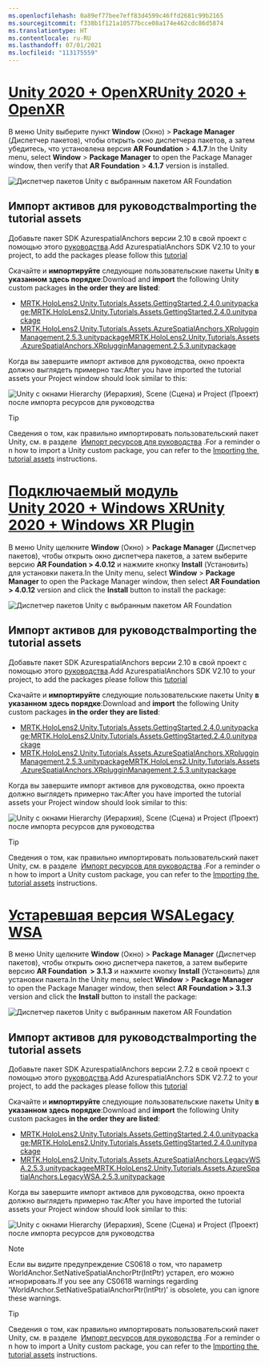 ```yaml
---
ms.openlocfilehash: 0a89ef77bee7eff83d4599c46ffd2681c99b2165
ms.sourcegitcommit: f338b1f121a10577bcce08a174e462cdc86d5874
ms.translationtype: HT
ms.contentlocale: ru-RU
ms.lasthandoff: 07/01/2021
ms.locfileid: "113175559"
---
```

# <a name="unity-2020--openxr"></a>[<span data-ttu-id="d559a-101">Unity 2020 + OpenXR</span><span class="sxs-lookup"><span data-stu-id="d559a-101">Unity 2020 + OpenXR</span></span>](#tab/openxr)

<span data-ttu-id="d559a-102">В меню Unity выберите пункт **Window** (Окно) > **Package Manager** (Диспетчер пакетов), чтобы открыть окно диспетчера пакетов, а затем убедитесь, что установлена версия **AR Foundation** > **4.1.7**.</span><span class="sxs-lookup"><span data-stu-id="d559a-102">In the Unity menu, select **Window** > **Package Manager** to open the Package Manager window, then verify that **AR Foundation** > **4.1.7** version is installed.</span></span>

![Диспетчер пакетов Unity с выбранным пакетом AR Foundation](../images/mr-learning-asa/asa-02-section3-step1-1-OpenXR.png)

## <a name="importing-the-tutorial-assets"></a><span data-ttu-id="d559a-104">Импорт активов для руководства</span><span class="sxs-lookup"><span data-stu-id="d559a-104">Importing the tutorial assets</span></span>

<span data-ttu-id="d559a-105">Добавьте пакет SDK AzurespatialAnchors версии 2.10 в свой проект с помощью этого [руководства](/azure/spatial-anchors/how-tos/setup-unity-project?tabs=UPMPackage).</span><span class="sxs-lookup"><span data-stu-id="d559a-105">Add AzurespatialAnchors SDK V2.10 to your project, to add the packages please follow this [tutorial](/azure/spatial-anchors/how-tos/setup-unity-project?tabs=UPMPackage)</span></span>

<span data-ttu-id="d559a-106">Скачайте и **импортируйте** следующие пользовательские пакеты Unity **в указанном здесь порядке**:</span><span class="sxs-lookup"><span data-stu-id="d559a-106">Download and **import** the following Unity custom packages **in the order they are listed**:</span></span>

* <span data-ttu-id="d559a-107">[MRTK.HoloLens2.Unity.Tutorials.Assets.GettingStarted.2.4.0.unitypackage](https://github.com/microsoft/MixedRealityLearning/releases/download/getting-started-v2.4.0/MRTK.HoloLens2.Unity.Tutorials.Assets.GettingStarted.2.4.0.unitypackage);</span><span class="sxs-lookup"><span data-stu-id="d559a-107">[MRTK.HoloLens2.Unity.Tutorials.Assets.GettingStarted.2.4.0.unitypackage](https://github.com/microsoft/MixedRealityLearning/releases/download/getting-started-v2.4.0/MRTK.HoloLens2.Unity.Tutorials.Assets.GettingStarted.2.4.0.unitypackage)</span></span>
* [<span data-ttu-id="d559a-108">MRTK.HoloLens2.Unity.Tutorials.Assets.AzureSpatialAnchors.XRplugginManagement.2.5.3.unitypackage</span><span class="sxs-lookup"><span data-stu-id="d559a-108">MRTK.HoloLens2.Unity.Tutorials.Assets.AzureSpatialAnchors.XRplugginManagement.2.5.3.unitypackage</span></span>](https://github.com/microsoft/MixedRealityLearning/releases/download/azure-spatial-anchors-v2.5.3.1/MRTK.HoloLens2.Unity.Tutorials.Assets.AzureSpatialAnchors.XRplugginManagement.2.5.3.unitypackage)

<span data-ttu-id="d559a-109">Когда вы завершите импорт активов для руководства, окно проекта должно выглядеть примерно так:</span><span class="sxs-lookup"><span data-stu-id="d559a-109">After you have imported the tutorial assets your Project window should look similar to this:</span></span>

![Unity с окнами Hierarchy (Иерархия), Scene (Сцена) и Project (Проект) после импорта ресурсов для руководства](../images/mr-learning-asa/asa-02-section3-step1-2-OpenXR.png)

> [!TIP]
> <span data-ttu-id="d559a-111">Сведения о том, как правильно импортировать пользовательский пакет Unity, см. в разделе  [Импорт ресурсов для руководства](../mr-learning-base-04.md#importing-the-tutorial-assets) .</span><span class="sxs-lookup"><span data-stu-id="d559a-111">For a reminder on how to import a Unity custom package, you can refer to the [Importing the tutorial assets](../mr-learning-base-04.md#importing-the-tutorial-assets) instructions.</span></span>

# <a name="unity-2020--windows-xr-plugin"></a>[<span data-ttu-id="d559a-112">Подключаемый модуль Unity 2020 + Windows XR</span><span class="sxs-lookup"><span data-stu-id="d559a-112">Unity 2020 + Windows XR Plugin</span></span>](#tab/winxr)

<span data-ttu-id="d559a-113">В меню Unity щелкните **Window** (Окно) > **Package Manager** (Диспетчер пакетов), чтобы открыть окно диспетчера пакетов, а затем выберите версию **AR Foundation > 4.0.12** и нажмите кнопку **Install** (Установить) для установки пакета.</span><span class="sxs-lookup"><span data-stu-id="d559a-113">In the Unity menu, select **Window** > **Package Manager** to open the Package Manager window, then select **AR Foundation > 4.0.12** version and click the **Install** button to install the package:</span></span>

![Диспетчер пакетов Unity с выбранным пакетом AR Foundation](../images/mr-learning-asa/asa-02-section3-step1-1-XRSDK.png)

## <a name="importing-the-tutorial-assets"></a><span data-ttu-id="d559a-115">Импорт активов для руководства</span><span class="sxs-lookup"><span data-stu-id="d559a-115">Importing the tutorial assets</span></span>

<span data-ttu-id="d559a-116">Добавьте пакет SDK AzurespatialAnchors версии 2.10 в свой проект с помощью этого [руководства](/azure/spatial-anchors/how-tos/setup-unity-project?tabs=UPMPackage).</span><span class="sxs-lookup"><span data-stu-id="d559a-116">Add AzurespatialAnchors SDK V2.10 to your project, to add the packages please follow this [tutorial](/azure/spatial-anchors/how-tos/setup-unity-project?tabs=UPMPackage)</span></span>

<span data-ttu-id="d559a-117">Скачайте и **импортируйте** следующие пользовательские пакеты Unity **в указанном здесь порядке**:</span><span class="sxs-lookup"><span data-stu-id="d559a-117">Download and **import** the following Unity custom packages **in the order they are listed**:</span></span>

* <span data-ttu-id="d559a-118">[MRTK.HoloLens2.Unity.Tutorials.Assets.GettingStarted.2.4.0.unitypackage](https://github.com/microsoft/MixedRealityLearning/releases/download/getting-started-v2.4.0/MRTK.HoloLens2.Unity.Tutorials.Assets.GettingStarted.2.4.0.unitypackage);</span><span class="sxs-lookup"><span data-stu-id="d559a-118">[MRTK.HoloLens2.Unity.Tutorials.Assets.GettingStarted.2.4.0.unitypackage](https://github.com/microsoft/MixedRealityLearning/releases/download/getting-started-v2.4.0/MRTK.HoloLens2.Unity.Tutorials.Assets.GettingStarted.2.4.0.unitypackage)</span></span>
* [<span data-ttu-id="d559a-119">MRTK.HoloLens2.Unity.Tutorials.Assets.AzureSpatialAnchors.XRplugginManagement.2.5.3.unitypackage</span><span class="sxs-lookup"><span data-stu-id="d559a-119">MRTK.HoloLens2.Unity.Tutorials.Assets.AzureSpatialAnchors.XRplugginManagement.2.5.3.unitypackage</span></span>](https://github.com/microsoft/MixedRealityLearning/releases/download/azure-spatial-anchors-v2.5.3.1/MRTK.HoloLens2.Unity.Tutorials.Assets.AzureSpatialAnchors.XRplugginManagement.2.5.3.unitypackage)

<span data-ttu-id="d559a-120">Когда вы завершите импорт активов для руководства, окно проекта должно выглядеть примерно так:</span><span class="sxs-lookup"><span data-stu-id="d559a-120">After you have imported the tutorial assets your Project window should look similar to this:</span></span>

![Unity с окнами Hierarchy (Иерархия), Scene (Сцена) и Project (Проект) после импорта ресурсов для руководства](../images/mr-learning-asa/asa-02-section3-step1-2-XRSDK.PNG)

> [!TIP]
> <span data-ttu-id="d559a-122">Сведения о том, как правильно импортировать пользовательский пакет Unity, см. в разделе  [Импорт ресурсов для руководства](../mr-learning-base-04.md#importing-the-tutorial-assets) .</span><span class="sxs-lookup"><span data-stu-id="d559a-122">For a reminder on how to import a Unity custom package, you can refer to the [Importing the tutorial assets](../mr-learning-base-04.md#importing-the-tutorial-assets) instructions.</span></span>

# <a name="legacy-wsa"></a>[<span data-ttu-id="d559a-123">Устаревшая версия WSA</span><span class="sxs-lookup"><span data-stu-id="d559a-123">Legacy WSA</span></span>](#tab/wsa)

<span data-ttu-id="d559a-124">В меню Unity щелкните **Window** (Окно) > **Package Manager** (Диспетчер пакетов), чтобы открыть окно диспетчера пакетов, а затем выберите версию **AR Foundation  > 3.1.3** и нажмите кнопку **Install** (Установить) для установки пакета.</span><span class="sxs-lookup"><span data-stu-id="d559a-124">In the Unity menu, select **Window** > **Package Manager** to open the Package Manager window, then select **AR Foundation > 3.1.3** version and click the **Install** button to install the package:</span></span>

![Диспетчер пакетов Unity с выбранным пакетом AR Foundation](../images/mr-learning-asa/asa-02-section3-step1-1-Legacy.png)

## <a name="importing-the-tutorial-assets"></a><span data-ttu-id="d559a-126">Импорт активов для руководства</span><span class="sxs-lookup"><span data-stu-id="d559a-126">Importing the tutorial assets</span></span>

<span data-ttu-id="d559a-127">Добавьте пакет SDK AzurespatialAnchors версии 2.7.2 в свой проект с помощью этого [руководства](/azure/spatial-anchors/how-tos/setup-unity-project?tabs=UPMPackage).</span><span class="sxs-lookup"><span data-stu-id="d559a-127">Add AzurespatialAnchors SDK V2.7.2 to your project, to add the packages please follow this [tutorial](/azure/spatial-anchors/how-tos/setup-unity-project?tabs=UPMPackage)</span></span>

<span data-ttu-id="d559a-128">Скачайте и **импортируйте** следующие пользовательские пакеты Unity **в указанном здесь порядке**:</span><span class="sxs-lookup"><span data-stu-id="d559a-128">Download and **import** the following Unity custom packages **in the order they are listed**:</span></span>

* <span data-ttu-id="d559a-129">[MRTK.HoloLens2.Unity.Tutorials.Assets.GettingStarted.2.4.0.unitypackage](https://github.com/microsoft/MixedRealityLearning/releases/download/getting-started-v2.4.0/MRTK.HoloLens2.Unity.Tutorials.Assets.GettingStarted.2.4.0.unitypackage);</span><span class="sxs-lookup"><span data-stu-id="d559a-129">[MRTK.HoloLens2.Unity.Tutorials.Assets.GettingStarted.2.4.0.unitypackage](https://github.com/microsoft/MixedRealityLearning/releases/download/getting-started-v2.4.0/MRTK.HoloLens2.Unity.Tutorials.Assets.GettingStarted.2.4.0.unitypackage)</span></span>
* [<span data-ttu-id="d559a-130">MRTK.HoloLens2.Unity.Tutorials.Assets.AzureSpatialAnchors.LegacyWSA.2.5.3.unitypackagee</span><span class="sxs-lookup"><span data-stu-id="d559a-130">MRTK.HoloLens2.Unity.Tutorials.Assets.AzureSpatialAnchors.LegacyWSA.2.5.3.unitypackage</span></span>](https://github.com/microsoft/MixedRealityLearning/releases/download/azure-spatial-anchors-v2.5.3.1/MRTK.HoloLens2.Unity.Tutorials.Assets.AzureSpatialAnchors.LegacyWSA.2.5.3.unitypackage)

<span data-ttu-id="d559a-131">Когда вы завершите импорт активов для руководства, окно проекта должно выглядеть примерно так:</span><span class="sxs-lookup"><span data-stu-id="d559a-131">After you have imported the tutorial assets your Project window should look similar to this:</span></span>

![Unity с окнами Hierarchy (Иерархия), Scene (Сцена) и Project (Проект) после импорта ресурсов для руководства](../images/mr-learning-asa/asa-02-section3-step1-2-Legacy.png)

> [!NOTE]
> <span data-ttu-id="d559a-133">Если вы видите предупреждение CS0618 о том, что параметр WorldAnchor.SetNativeSpatialAnchorPtr(IntPtr) устарел, его можно игнорировать.</span><span class="sxs-lookup"><span data-stu-id="d559a-133">If you see any CS0618 warnings regarding 'WorldAnchor.SetNativeSpatialAnchorPtr(IntPtr)' is obsolete, you can ignore these warnings.</span></span>

> [!TIP]
> <span data-ttu-id="d559a-134">Сведения о том, как правильно импортировать пользовательский пакет Unity, см. в разделе  [Импорт ресурсов для руководства](../mr-learning-base-04.md#importing-the-tutorial-assets) .</span><span class="sxs-lookup"><span data-stu-id="d559a-134">For a reminder on how to import a Unity custom package, you can refer to the [Importing the tutorial assets](../mr-learning-base-04.md#importing-the-tutorial-assets) instructions.</span></span>
